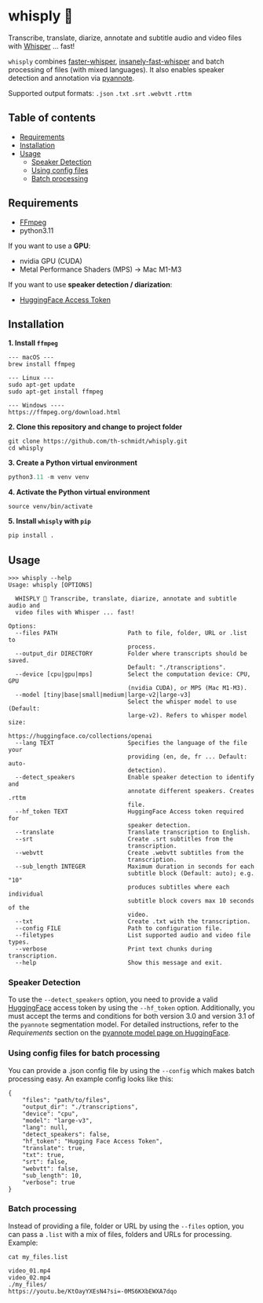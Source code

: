 # whisply 🗿
Transcribe, translate, diarize, annotate and subtitle audio and video files with [Whisper](https://github.com/openai/whisper) ... fast!

`whisply` combines [faster-whisper](https://github.com/SYSTRAN/faster-whisper), [insanely-fast-whisper](https://github.com/chenxwh/insanely-fast-whisper) and batch processing of files (with mixed languages). It also enables speaker detection and annotation via [pyannote](https://github.com/pyannote/pyannote-audio). 

Supported output formats: `.json` `.txt` `.srt` `.webvtt` `.rttm`

## Table of contents
* [Requirements](#requirements)
* [Installation](#installation)
* [Usage](#usage)
    * [Speaker Detection](#speaker-detection)
    * [Using config files](#using-config-files)
    * [Batch processing](#batch-processing)

## Requirements
- [FFmpeg](https://ffmpeg.org/)
- python3.11

If you want to use a **GPU**:
- nvidia GPU (CUDA)
- Metal Performance Shaders (MPS) → Mac M1-M3

If you want to use **speaker detection / diarization**:
- [HuggingFace Access Token](https://huggingface.co/docs/hub/security-tokens)

## Installation
**1. Install `ffmpeg`**
```
--- macOS ---
brew install ffmpeg

--- Linux ---
sudo apt-get update
sudo apt-get install ffmpeg

--- Windows ----
https://ffmpeg.org/download.html
```
**2. Clone this repository and change to project folder**
```shell
git clone https://github.com/th-schmidt/whisply.git
cd whisply
```
**3. Create a Python virtual environment**
```python
python3.11 -m venv venv
```
**4. Activate the Python virtual environment**
```shell
source venv/bin/activate
```
**5. Install `whisply` with `pip`**
```python
pip install .
```

## Usage
```
>>> whisply --help
Usage: whisply [OPTIONS]

  WHISPLY 🗿 Transcribe, translate, diarize, annotate and subtitle audio and
  video files with Whisper ... fast!

Options:
  --files PATH                    Path to file, folder, URL or .list to
                                  process.
  --output_dir DIRECTORY          Folder where transcripts should be saved.
                                  Default: "./transcriptions".
  --device [cpu|gpu|mps]          Select the computation device: CPU, GPU
                                  (nvidia CUDA), or MPS (Mac M1-M3).
  --model [tiny|base|small|medium|large-v2|large-v3]
                                  Select the whisper model to use (Default:
                                  large-v2). Refers to whisper model size:
                                  https://huggingface.co/collections/openai
  --lang TEXT                     Specifies the language of the file your
                                  providing (en, de, fr ... Default: auto-
                                  detection).
  --detect_speakers               Enable speaker detection to identify and
                                  annotate different speakers. Creates .rttm
                                  file.
  --hf_token TEXT                 HuggingFace Access token required for
                                  speaker detection.
  --translate                     Translate transcription to English.
  --srt                           Create .srt subtitles from the
                                  transcription.
  --webvtt                        Create .webvtt subtitles from the
                                  transcription.
  --sub_length INTEGER            Maximum duration in seconds for each
                                  subtitle block (Default: auto); e.g. "10"
                                  produces subtitles where each individual
                                  subtitle block covers max 10 seconds of the
                                  video.
  --txt                           Create .txt with the transcription.
  --config FILE                   Path to configuration file.
  --filetypes                     List supported audio and video file types.
  --verbose                       Print text chunks during transcription.
  --help                          Show this message and exit.
  ```

### Speaker Detection
To use the `--detect_speakers` option, you need to provide a valid [HuggingFace](https://huggingface.co) access token by using the `--hf_token` option. Additionally, you must accept the terms and conditions for both version 3.0 and version 3.1 of the `pyannote` segmentation model. For detailed instructions, refer to the *Requirements* section on the [pyannote model page on HuggingFace](https://huggingface.co/pyannote/speaker-diarization-3.1).


### Using config files for batch processing
You can provide a .json config file by using the `--config` which makes batch processing easy. An example config looks like this:

```
{
    "files": "path/to/files",
    "output_dir": "./transcriptions",
    "device": "cpu",
    "model": "large-v3",
    "lang": null, 
    "detect_speakers": false,
    "hf_token": "Hugging Face Access Token",
    "translate": true,
    "txt": true,
    "srt": false,
    "webvtt": false,
    "sub_length": 10,
    "verbose": true
}
```

### Batch processing
Instead of providing a file, folder or URL by using the `--files` option, you can pass a `.list` with a mix of files, folders and URLs for processing. Example:
```
cat my_files.list

video_01.mp4
video_02.mp4
./my_files/
https://youtu.be/KtOayYXEsN4?si=-0MS6KXbEWXA7dqo
```

